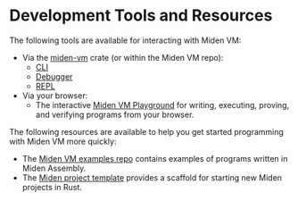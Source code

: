 # Development Tools and Resources

The following tools are available for interacting with Miden VM:

* Via the [miden-vm](https://crates.io/crates/miden-vm) crate (or within the Miden VM repo):
    * [CLI](../intro/usage.md#cli-interface)
    * [Debugger](./debugger.md)
    * [REPL](./repl.md)
* Via your browser:
    * The interactive [Miden VM Playground](https://0xMiden.github.io/examples/) for writing, executing, proving, and verifying programs from your browser.

The following resources are available to help you get started programming with Miden VM more quickly:

* The [Miden VM examples repo](https://github.com/0xMiden/examples) contains examples of programs written in Miden Assembly.
* The [Miden project template](https://github.com/0xMiden/project-template) provides a scaffold for starting new Miden projects in Rust.

